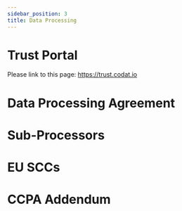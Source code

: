 ```yaml
---
sidebar_position: 3
title: Data Processing
---
```


# Trust Portal
Please link to this page: https://trust.codat.io 

# Data Processing Agreement 

# Sub-Processors

# EU SCCs

# CCPA Addendum
